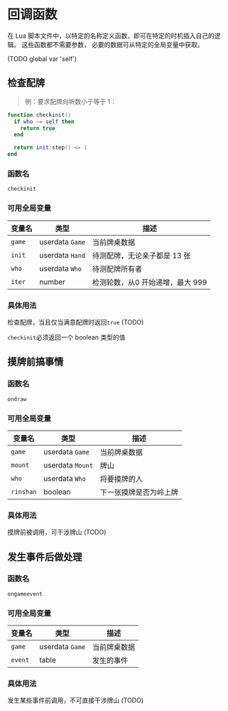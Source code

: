 # 回调函数

在 Lua 脚本文件中，以特定的名称定义函数，即可在特定的时机插入自己的逻辑。
这些函数都不需要参数，
必要的数据可从特定的全局变量中获取。

(TODO global var 'self')

## 检查配牌

> 例：要求配牌向听数小于等于 1：

```lua
function checkinit()
  if who ~= self then
    return true
  end

  return init:step() <= 1
end
```

### 函数名

`checkinit`

### 可用全局变量

变量名 | 类型 | 描述
------ | ---- | ----
`game`| userdata `Game` | 当前牌桌数据
`init`| userdata `Hand` | 待测配牌，无论亲子都是 13 张
`who` | userdata `Who`  | 待测配牌所有者
`iter`| number | 检测轮数，从0 开始递增，最大 999

### 具体用法

检查配牌，当且仅当满意配牌时返回`true`
(TODO)

<aside class="notice">
<code>checkinit</code>必须返回一个 boolean 类型的值
</aside>

## 摸牌前搞事情

### 函数名

`ondraw`

### 可用全局变量

变量名 | 类型 | 描述
------ | ---- | ----
`game` | userdata `Game` | 当前牌桌数据
`mount`| userdata `Mount` | 牌山
`who`  | userdata `Who`  | 将要摸牌的人
`rinshan`| boolean | 下一张摸牌是否为岭上牌

### 具体用法

摸牌前被调用，可干涉牌山
(TODO)

## 发生事件后做处理

### 函数名

`ongameevent`

### 可用全局变量

变量名 | 类型 | 描述
------ | ---- | ----
`game` | userdata `Game` | 当前牌桌数据
`event`| table | 发生的事件

### 具体用法

发生某些事件前调用，不可直接干涉牌山
(TODO)
